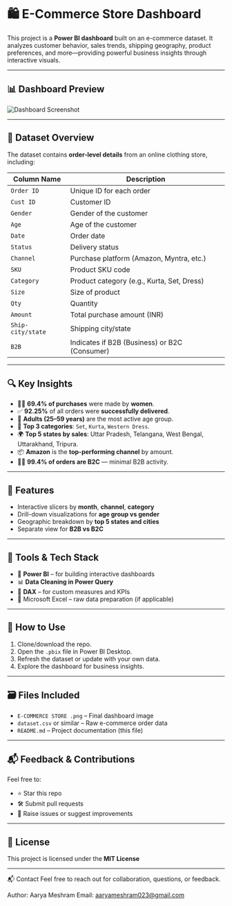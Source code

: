 # 🛍️ E-Commerce Store Dashboard

This project is a **Power BI dashboard** built on an e-commerce dataset. It analyzes customer behavior, sales trends, shipping geography, product preferences, and more—providing powerful business insights through interactive visuals.

---

## 📊 Dashboard Preview

![Dashboard Screenshot](E-COMMERCE%20STORE%20.png)

---

## 📁 Dataset Overview

The dataset contains **order-level details** from an online clothing store, including:

| Column Name       | Description                                   |
| ----------------- | --------------------------------------------- |
| `Order ID`        | Unique ID for each order                      |
| `Cust ID`         | Customer ID                                   |
| `Gender`          | Gender of the customer                        |
| `Age`             | Age of the customer                           |
| `Date`            | Order date                                    |
| `Status`          | Delivery status                               |
| `Channel`         | Purchase platform (Amazon, Myntra, etc.)      |
| `SKU`             | Product SKU code                              |
| `Category`        | Product category (e.g., Kurta, Set, Dress)    |
| `Size`            | Size of product                               |
| `Qty`             | Quantity                                      |
| `Amount`          | Total purchase amount (INR)                   |
| `Ship-city/state` | Shipping city/state                           |
| `B2B`             | Indicates if B2B (Business) or B2C (Consumer) |

---

## 🔍 Key Insights

* 👩‍🦰 **69.4% of purchases** were made by **women**.
* ✅ **92.25%** of all orders were **successfully delivered**.
* 🧾 **Adults (25–59 years)** are the most active age group.
* 🛒 **Top 3 categories**: `Set`, `Kurta`, `Western Dress`.
* 🌍 **Top 5 states by sales**: Uttar Pradesh, Telangana, West Bengal, Uttarakhand, Tripura.
* 📦 **Amazon** is the **top-performing channel** by amount.
* 🧑‍💼 **99.4% of orders are B2C** — minimal B2B activity.

---

## 📌 Features

* Interactive slicers by **month**, **channel**, **category**
* Drill-down visualizations for **age group vs gender**
* Geographic breakdown by **top 5 states and cities**
* Separate view for **B2B vs B2C**

---

## 🧠 Tools & Tech Stack

* 🧩 **Power BI** – for building interactive dashboards
* 📊 **Data Cleaning in Power Query**
* 🔢 **DAX** – for custom measures and KPIs
* 🧮 Microsoft Excel – raw data preparation (if applicable)

---

## 🚀 How to Use

1. Clone/download the repo.
2. Open the `.pbix` file in Power BI Desktop.
3. Refresh the dataset or update with your own data.
4. Explore the dashboard for business insights.

---

## 🗃️ Files Included

* `E-COMMERCE STORE .png` – Final dashboard image
* `dataset.csv` or similar – Raw e-commerce order data
* `README.md` – Project documentation (this file)

---

## 📬 Feedback & Contributions

Feel free to:

* ⭐ Star this repo
* 🛠️ Submit pull requests
* 📝 Raise issues or suggest improvements

---

## 📄 License

This project is licensed under the **MIT License**

---
📬 Contact
Feel free to reach out for collaboration, questions, or feedback.

Author: Aarya Meshram Email: aaryameshram023@gmail.com
